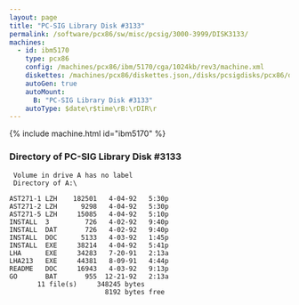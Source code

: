 ```yaml
---
layout: page
title: "PC-SIG Library Disk #3133"
permalink: /software/pcx86/sw/misc/pcsig/3000-3999/DISK3133/
machines:
  - id: ibm5170
    type: pcx86
    config: /machines/pcx86/ibm/5170/cga/1024kb/rev3/machine.xml
    diskettes: /machines/pcx86/diskettes.json,/disks/pcsigdisks/pcx86/diskettes.json
    autoGen: true
    autoMount:
      B: "PC-SIG Library Disk #3133"
    autoType: $date\r$time\rB:\rDIR\r
---
```


{% include machine.html id="ibm5170" %}

### Directory of PC-SIG Library Disk #3133

     Volume in drive A has no label
     Directory of A:\

    AST271-1 LZH    182501   4-04-92   5:30p
    AST271-2 LZH      9298   4-04-92   5:30p
    AST271-5 LZH     15085   4-04-92   5:10p
    INSTALL  3         726   4-02-92   9:40p
    INSTALL  DAT       726   4-02-92   9:40p
    INSTALL  DOC      5133   4-03-92   1:45p
    INSTALL  EXE     38214   4-04-92   5:41p
    LHA      EXE     34283   7-20-91   2:13a
    LHA213   EXE     44381   8-09-91   4:44p
    README   DOC     16943   4-03-92   9:13p
    GO       BAT       955  12-21-92   2:13a
           11 file(s)     348245 bytes
                            8192 bytes free
